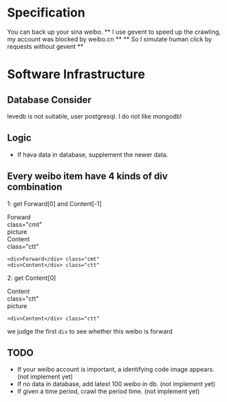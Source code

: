 Specification
=============
You can back up your sina weibo.
** I use gevent to speed up the crawling, my account was blocked by weibo.cn **
** So I simulate human click by requests without gevent **


Software Infrastructure
=======================


Database Consider
-----------------
levedb is not suitable, user postgresql.
I do not like mongodb!


Logic
-----
+ If hava data in database, supplement the newer data.



Every weibo item have 4 kinds of div combination
------------------------------------------------
1: get Forward[0] and Content[-1]
    <div>Forward</div> class="cmt"
    <div>picture</div>
    <div>Content</div> class="ctt"

    <div>Forward</div> class="cmt"
    <div>Content</div> class="ctt"


2: get Content[0]
    <div>Content</div> class="ctt"
    <div>picture</div>

    <div>Content</div> class="ctt"

we judge the first `div` to see whether this weibo is forward

TODO
----
+ If your weibo account is important, a identifying code image appears. (not implement yet)
+ If no data in database, add latest 100 weibo in db. (not implement yet)
+ If given a time period, crawl the period time. (not implement yet)
